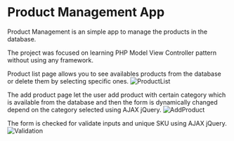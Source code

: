 # Product Management App

Product Management is an simple app to manage the products in the database.

The project was focused on learning PHP Model View Controller pattern without using any framework. 

Product list page allows you to see availables products from the database or delete them by selecting specific ones.
![ProductList](https://github.com/bartosznurowski/product.management/assets/105807818/9b732513-038f-4e7c-ae42-2907bdcae040)


The add product page let the user add product with certain category which is available from the database and then the form is dynamically changed depend on the category selected using AJAX jQuery.
![AddProduct](https://github.com/bartosznurowski/product.management/assets/105807818/95f951f7-b194-4c6e-8967-a6509132bdc3)

The form is checked for validate inputs and unique SKU using AJAX jQuery.
![Validation](https://github.com/bartosznurowski/product.management/assets/105807818/0f7f3a31-2a40-4731-a2e3-13dd5b00e467)
